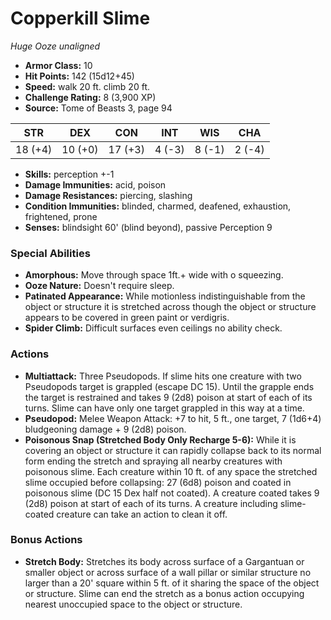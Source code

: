 # Copperkill Slime

*Huge* *Ooze* *unaligned*

- **Armor Class:** 10
- **Hit Points:** 142 (15d12+45)
- **Speed:** walk 20 ft. climb 20 ft.
- **Challenge Rating:** 8 (3,900 XP)
- **Source:** Tome of Beasts 3, page 94

| STR | DEX | CON | INT | WIS | CHA |
| --- | --- | --- | --- | --- | --- |
| 18 (+4) | 10 (+0) | 17 (+3) | 4 (-3) | 8 (-1) | 2 (-4) |

- **Skills:** perception +-1
- **Damage Immunities:** acid, poison
- **Damage Resistances:** piercing, slashing
- **Condition Immunities:** blinded, charmed, deafened, exhaustion, frightened, prone
- **Senses:** blindsight 60' (blind beyond), passive Perception 9

### Special Abilities

- **Amorphous:** Move through space 1ft.+ wide with o squeezing.
- **Ooze Nature:** Doesn't require sleep.
- **Patinated Appearance:** While motionless indistinguishable from the object or structure it is stretched across though the object or structure appears to be covered in green paint or verdigris.
- **Spider Climb:** Difficult surfaces even ceilings no ability check.

### Actions

- **Multiattack:** Three Pseudopods. If slime hits one creature with two Pseudopods target is grappled (escape DC 15). Until the grapple ends the target is restrained and takes 9 (2d8) poison at start of each of its turns. Slime can have only one target grappled in this way at a time.
- **Pseudopod:** Melee Weapon Attack: +7 to hit, 5 ft., one target, 7 (1d6+4) bludgeoning damage + 9 (2d8) poison.
- **Poisonous Snap (Stretched Body Only Recharge 5-6):** While it is covering an object or structure it can rapidly collapse back to its normal form ending the stretch and spraying all nearby creatures with poisonous slime. Each creature within 10 ft. of any space the stretched slime occupied before collapsing: 27 (6d8) poison and coated in poisonous slime (DC 15 Dex half not coated). A creature coated takes 9 (2d8) poison at start of each of its turns. A creature including slime-coated creature can take an action to clean it off.

### Bonus Actions

- **Stretch Body:** Stretches its body across surface of a Gargantuan or smaller object or across surface of a wall pillar or similar structure no larger than a 20' square within 5 ft. of it sharing the space of the object or structure. Slime can end the stretch as a bonus action occupying nearest unoccupied space to the object or structure.


